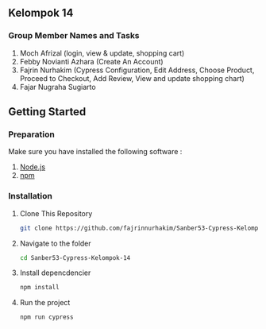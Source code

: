## Kelompok 14

### Group Member Names and Tasks

1. Moch Afrizal (login, view & update, shopping cart)
2. Febby Novianti Azhara (Create An Account)
3. Fajrin Nurhakim (Cypress Configuration, Edit Address, Choose Product, Proceed to Checkout, Add Review, View and update shopping chart)
4. Fajar Nugraha Sugiarto

## Getting Started

### Preparation

Make sure you have installed the following software :

1. [Node.js](https://nodejs.org/)
2. [npm](https://www.npmjs.com/)

### Installation

1. Clone This Repository

    ```bash
    git clone https://github.com/fajrinnurhakim/Sanber53-Cypress-Kelompok-14.git

    ```

2. Navigate to the folder

    ```bash
    cd Sanber53-Cypress-Kelompok-14

    ```

3. Install depencdencier

    ```bash
    npm install

    ```

4. Run the project
    ```bash
    npm run cypress
    ```
